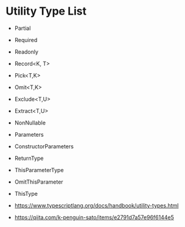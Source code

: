 # Utility Type List
* Partial<T>
* Required<T>
* Readonly<T>
* Record<K, T>
* Pick<T,K>
* Omit<T,K>
* Exclude<T,U>
* Extract<T,U>
* NonNullable<T>
* Parameters<T>
* ConstructorParameters<T>
* ReturnType<T>
* ThisParameterType
* OmitThisParameter
* ThisType<T>

* https://www.typescriptlang.org/docs/handbook/utility-types.html
* https://qiita.com/k-penguin-sato/items/e2791d7a57e96f6144e5